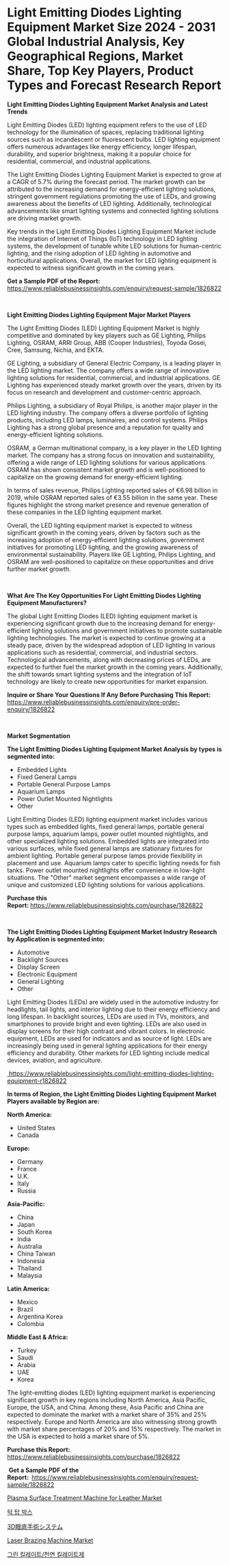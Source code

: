 <p><h1>Light Emitting Diodes Lighting Equipment Market Size 2024 - 2031 Global Industrial Analysis, Key Geographical Regions, Market Share, Top Key Players, Product Types and Forecast Research Report</h1></p><p><strong>Light Emitting Diodes Lighting Equipment Market Analysis and Latest Trends</strong></p>
<p><p>Light Emitting Diodes (LED) lighting equipment refers to the use of LED technology for the illumination of spaces, replacing traditional lighting sources such as incandescent or fluorescent bulbs. LED lighting equipment offers numerous advantages like energy efficiency, longer lifespan, durability, and superior brightness, making it a popular choice for residential, commercial, and industrial applications.</p><p>The Light Emitting Diodes Lighting Equipment Market is expected to grow at a CAGR of 5.7% during the forecast period. The market growth can be attributed to the increasing demand for energy-efficient lighting solutions, stringent government regulations promoting the use of LEDs, and growing awareness about the benefits of LED lighting. Additionally, technological advancements like smart lighting systems and connected lighting solutions are driving market growth.</p><p>Key trends in the Light Emitting Diodes Lighting Equipment Market include the integration of Internet of Things (IoT) technology in LED lighting systems, the development of tunable white LED solutions for human-centric lighting, and the rising adoption of LED lighting in automotive and horticultural applications. Overall, the market for LED lighting equipment is expected to witness significant growth in the coming years.</p></p>
<p><strong>Get a Sample PDF of the Report:&nbsp;</strong> <a href="https://www.reliablebusinessinsights.com/enquiry/request-sample/1826822">https://www.reliablebusinessinsights.com/enquiry/request-sample/1826822</a></p>
<p>&nbsp;</p>
<p><strong>Light Emitting Diodes Lighting Equipment Major Market Players</strong></p>
<p><p>The Light Emitting Diodes (LED) Lighting Equipment Market is highly competitive and dominated by key players such as GE Lighting, Philips Lighting, OSRAM, ARRI Group, ABB (Cooper Industries), Toyoda Gosei, Cree, Samsung, Nichia, and EKTA.</p><p>GE Lighting, a subsidiary of General Electric Company, is a leading player in the LED lighting market. The company offers a wide range of innovative lighting solutions for residential, commercial, and industrial applications. GE Lighting has experienced steady market growth over the years, driven by its focus on research and development and customer-centric approach. </p><p>Philips Lighting, a subsidiary of Royal Philips, is another major player in the LED lighting industry. The company offers a diverse portfolio of lighting products, including LED lamps, luminaires, and control systems. Philips Lighting has a strong global presence and a reputation for quality and energy-efficient lighting solutions.</p><p>OSRAM, a German multinational company, is a key player in the LED lighting market. The company has a strong focus on innovation and sustainability, offering a wide range of LED lighting solutions for various applications. OSRAM has shown consistent market growth and is well-positioned to capitalize on the growing demand for energy-efficient lighting.</p><p>In terms of sales revenue, Philips Lighting reported sales of €6.98 billion in 2019, while OSRAM reported sales of €3.55 billion in the same year. These figures highlight the strong market presence and revenue generation of these companies in the LED lighting equipment market.</p><p>Overall, the LED lighting equipment market is expected to witness significant growth in the coming years, driven by factors such as the increasing adoption of energy-efficient lighting solutions, government initiatives for promoting LED lighting, and the growing awareness of environmental sustainability. Players like GE Lighting, Philips Lighting, and OSRAM are well-positioned to capitalize on these opportunities and drive further market growth.</p></p>
<p>&nbsp;</p>
<p><strong>What Are The Key Opportunities For Light Emitting Diodes Lighting Equipment Manufacturers?</strong></p>
<p><p>The global Light Emitting Diodes (LED) lighting equipment market is experiencing significant growth due to the increasing demand for energy-efficient lighting solutions and government initiatives to promote sustainable lighting technologies. The market is expected to continue growing at a steady pace, driven by the widespread adoption of LED lighting in various applications such as residential, commercial, and industrial sectors. Technological advancements, along with decreasing prices of LEDs, are expected to further fuel the market growth in the coming years. Additionally, the shift towards smart lighting systems and the integration of IoT technology are likely to create new opportunities for market expansion.</p></p>
<p><strong>Inquire or Share Your Questions If Any Before Purchasing This Report:</strong> <a href="https://www.reliablebusinessinsights.com/enquiry/pre-order-enquiry/1826822">https://www.reliablebusinessinsights.com/enquiry/pre-order-enquiry/1826822</a></p>
<p>&nbsp;</p>
<p><strong>Market Segmentation</strong></p>
<p><strong>The Light Emitting Diodes Lighting Equipment Market Analysis by types is segmented into:</strong></p>
<p><ul><li>Embedded Lights</li><li>Fixed General Lamps</li><li>Portable General Purpose Lamps</li><li>Aquarium Lamps</li><li>Power Outlet Mounted Nightlights</li><li>Other</li></ul></p>
<p><p>Light Emitting Diodes (LED) lighting equipment market includes various types such as embedded lights, fixed general lamps, portable general purpose lamps, aquarium lamps, power outlet mounted nightlights, and other specialized lighting solutions. Embedded lights are integrated into various surfaces, while fixed general lamps are stationary fixtures for ambient lighting. Portable general purpose lamps provide flexibility in placement and use. Aquarium lamps cater to specific lighting needs for fish tanks. Power outlet mounted nightlights offer convenience in low-light situations. The "Other" market segment encompasses a wide range of unique and customized LED lighting solutions for various applications.</p></p>
<p><strong>Purchase this Report:&nbsp;</strong><a href="https://www.reliablebusinessinsights.com/purchase/1826822">https://www.reliablebusinessinsights.com/purchase/1826822</a></p>
<p>&nbsp;</p>
<p><strong>The Light Emitting Diodes Lighting Equipment Market Industry Research by Application is segmented into:</strong></p>
<p><ul><li>Automotive</li><li>Backlight Sources</li><li>Display Screen</li><li>Electronic Equipment</li><li>General Lighting</li><li>Other</li></ul></p>
<p><p>Light Emitting Diodes (LEDs) are widely used in the automotive industry for headlights, tail lights, and interior lighting due to their energy efficiency and long lifespan. In backlight sources, LEDs are used in TVs, monitors, and smartphones to provide bright and even lighting. LEDs are also used in display screens for their high contrast and vibrant colors. In electronic equipment, LEDs are used for indicators and as source of light. LEDs are increasingly being used in general lighting applications for their energy efficiency and durability. Other markets for LED lighting include medical devices, aviation, and agriculture.</p></p>
<p><a href="https://www.reliablebusinessinsights.com/light-emitting-diodes-lighting-equipment-r1826822">&nbsp;https://www.reliablebusinessinsights.com/light-emitting-diodes-lighting-equipment-r1826822</a></p>
<p><strong>In terms of Region, the Light Emitting Diodes Lighting Equipment Market Players available by Region are:</strong></p>
<p>
    <p> <strong> North America: </strong>
        <ul>
            <li>United States</li>
            <li>Canada</li>
        </ul>
        </p> 
    <p> <strong> Europe: </strong>
        <ul>
            <li>Germany</li>
            <li>France</li>
            <li>U.K.</li>
            <li>Italy</li>
            <li>Russia</li>
        </ul>
        </p> 
    <p> <strong> Asia-Pacific: </strong>
        <ul>
            <li>China</li>
            <li>Japan</li>
            <li>South Korea</li>
            <li>India</li>
            <li>Australia</li>
            <li>China Taiwan</li>
            <li>Indonesia</li>
            <li>Thailand</li>
            <li>Malaysia</li>
        </ul>
        </p> 
    <p> <strong> Latin America: </strong>
        <ul>
            <li>Mexico</li>
            <li>Brazil</li>
            <li>Argentina Korea</li>
            <li>Colombia</li>
        </ul>
        </p> 
    <p> <strong> Middle East & Africa: </strong>
        <ul>
            <li>Turkey</li>
            <li>Saudi</li>
            <li>Arabia</li>
            <li>UAE</li>
            <li>Korea</li>
        </ul>
    </p>
    </p>
<p><p>The light-emitting diodes (LED) lighting equipment market is experiencing significant growth in key regions including North America, Asia Pacific, Europe, the USA, and China. Among these, Asia Pacific and China are expected to dominate the market with a market share of 35% and 25% respectively. Europe and North America are also witnessing strong growth with market share percentages of 20% and 15% respectively. The market in the USA is expected to hold a market share of 5%.</p></p>
<p><strong>Purchase this Report: </strong><a href="https://www.reliablebusinessinsights.com/purchase/1826822">https://www.reliablebusinessinsights.com/purchase/1826822</a></p>
<p>&nbsp;<strong>Get a Sample PDF of the Report:&nbsp;&nbsp;</strong><a href="https://www.reliablebusinessinsights.com/enquiry/request-sample/1826822">https://www.reliablebusinessinsights.com/enquiry/request-sample/1826822</a></p>
<p><strong></strong></p>
<p><p><a href="https://github.com/AlysaLedner2023/Market-Research-Report-List-1/blob/main/plasma-surface-treatment-machine-for-leather-market.md">Plasma Surface Treatment Machine for Leather Market</a></p><p><a href="https://github.com/akzkkws047661437/Market-Research-Report-List-2/blob/main/9865019175907.md">턱 탑 박스</a></p><p><a href="https://github.com/FredaJerde/Market-Research-Report-List-1/blob/main/6794247163435.md">3D眼底手術システム</a></p><p><a href="https://github.com/Sherrillcrooksxa8i18ucf2m/Market-Research-Report-List-3/blob/main/laser-brazing-machine-market.md">Laser Brazing Machine Market</a></p><p><a href="https://github.com/LoganRew1964/Market-Research-Report-List-1/blob/main/4660468175906.md">그린 킬레이트/천연 킬레이트제</a></p></p>